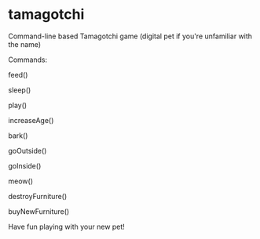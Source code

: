 # tamagotchi

Command-line based Tamagotchi game (digital pet if you're unfamiliar with the name)

Commands: 

feed()

sleep()

play()

increaseAge()

bark() 

goOutside() 

goInside() 

meow()

destroyFurniture()

buyNewFurniture() 

Have fun playing with your new pet!
